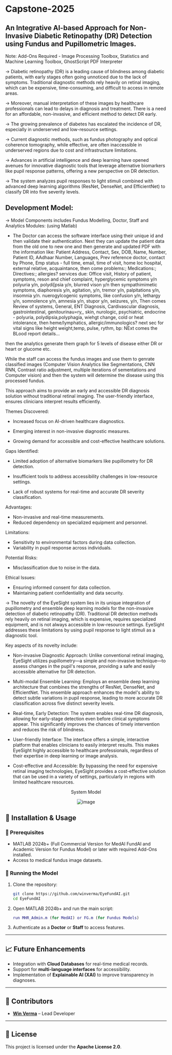 # Capstone-2025
## An Integrative AI-based Approach for Non-Invasive Diabetic Retinopathy (DR) Detection using Fundus and Pupillometric Images.

Note: Add-Ons Required - Image Processing Toolbox, Statistics and Machine Learning Toolbox, GhostScript PDF Interpreter

-> Diabetic retinopathy (DR) is a leading cause of blindness among diabetic patients, with early stages often going unnoticed due to the lack of symptoms. Traditional diagnostic methods rely heavily on retinal imaging, which can be expensive, time-consuming, and difficult to access in remote areas.

-> Moreover, manual interpretation of these images by healthcare professionals can lead to delays in diagnosis and treatment. There is a need for an affordable, non-invasive, and efficient method to detect DR early.


-> The growing prevalence of diabetes has escalated the incidence of DR, especially in underserved and low-resource settings.

-> Current diagnostic methods, such as fundus photography and optical coherence tomography, while effective, are often inaccessible in underserved regions due to cost and infrastructure limitations.

-> Advances in artificial intelligence and deep learning have opened avenues for innovative diagnostic tools that leverage alternative biomarkers like pupil response patterns, offering a new perspective on DR detection.


-> The system analyzes pupil responses to light stimuli combined with advanced deep learning algorithms (ResNet, DenseNet, and EfficientNet) to classify DR into five severity levels. 

## Development Model:

-> Model Components includes Fundus Modelling, Doctor, Staff and Analytics Modules: (using Matlab)

- The Doctor can access the software interface using their unique id and then validate their authentication. Next they can update the patient data from the old one to new one and then generate and updated PDF with the information like: Patient Address, Contact, Sex, DOB, Name, Number, Patient ID, AAdhaar Number, Languages, Prev reference doctor, contact by Phone, Emp status - full time, email, time of visit, home loc hospital, external relative, acquaintance, then come  problems:; Medications:; Directives:; allergies? services due: Office visit, History of patient, symptoms, reson and chief complaint, hyperglycemic symptoms y/n polyuria y/n, polydi[psia y/n, blurred vison y/n then sympathimimetic symptoms, diaphoresis y/n, agitation, y/n, tremor y/n, palpitations y/n, insomnia y/n. nuerogylcogenic symptoms, like confusion y/n, lethargy y/n, somnolence y/n, amnesia y/n, stupor y/n, seizures, y/n, Then comes Review of systems, General, ENT Diagnosis, Cardivascular diagnosis, gastrointestinal, genitourinau=ry,, skin, nurologic, psychiatric, endocrine - polyuria, polydipsia,polyphagia, wiehgt change, cold or heat intolerance, then heme/lymphatics, allergic/immunologics?
next sec for vital signs like height weight,temp, pulse, rythm, bp: 
NExt comes the BLood report details...

then the analytics generate them graph for 5 levels of disease either DR or heart or glucome etc.

While the staff can access the fundus images and use them to genrate classified images (Computer Vision Analytics like Segmentations, CNN RNN, Contrast ratio adjustment, multiple iterations of sementations and Computer vision) and then the system will determine the disease using this processed fundus.

This approach aims to provide an early and accessible DR diagnosis solution without traditional retinal imaging. The user-friendly interface, ensures clinicians interpret results efficiently.


Themes Discovered:

- Increased focus on AI-driven healthcare diagnostics.

- Emerging interest in non-invasive diagnostic measures.

- Growing demand for accessible and cost-effective healthcare solutions.


Gaps Identified:

- Limited adoption of alternative biomarkers like pupillometry for DR detection.

- Insufficient tools to address accessibility challenges in low-resource settings.

- Lack of robust systems for real-time and accurate DR severity classification.


Advantages:
- Non-invasive and real-time measurements.
- Reduced dependency on specialized equipment and personnel.

Limitations:
- Sensitivity to environmental factors during data collection.
- Variability in pupil response across individuals.

Potential Risks:
- Misclassification due to noise in the data.

Ethical Issues:
- Ensuring informed consent for data collection.
- Maintaining patient confidentiality and data security.


-> The novelty of the EyeSight system lies in its unique integration of pupillometry and ensemble deep learning models for the non-invasive detection of diabetic retinopathy (DR). Traditional DR detection methods rely heavily on retinal imaging, which is expensive, requires specialized equipment, and is not always accessible in low-resource settings. EyeSight addresses these limitations by using pupil response to light stimuli as a diagnostic tool.

Key aspects of its novelty include:

- Non-invasive Diagnostic Approach: Unlike conventional retinal imaging, EyeSight utilizes pupillometry—a simple and non-invasive technique—to assess changes in the pupil's response, providing a safe and easily accessible alternative for DR detection.

- Multi-modal Ensemble Learning: Employs an ensemble deep learning architecture that combines the strengths of ResNet, DenseNet, and EfficientNet. This ensemble approach enhances the model's ability to detect subtle variations in pupil response, leading to more accurate DR classification across five distinct severity levels.

- Real-time, Early Detection: The system enables real-time DR diagnosis, allowing for early-stage detection even before clinical symptoms appear. This significantly improves the chances of timely intervention and reduces the risk of blindness.

- User-friendly Interface: The interface offers a simple, interactive platform that enables clinicians to easily interpret results. This makes EyeSight highly accessible to healthcare professionals, regardless of their expertise in deep learning or image analysis.

- Cost-effective and Accessible: By bypassing the need for expensive retinal imaging technologies, EyeSight provides a cost-effective solution that can be used in a variety of settings, particularly in regions with limited healthcare resources.


<p align="center">System Model</p>

<p align="center">
  <img src="https://github.com/user-attachments/assets/1cd96a25-a074-4d9e-8b3a-450389870f16" alt="image">
</p>



## **🚀 Installation & Usage**  
### **🔧 Prerequisites**  
- MATLAB 2024b+ (Full Commercial Version for MedAI FundAI and Academic Version for Fundus Model) or later with required Add-Ons installed.  
- Access to medical fundus image datasets.  

### **📌 Running the Model**  
1. Clone the repository:  
   ```sh  
   git clone https://github.com/winverma/EyeFundAI.git  
   cd EyeFundAI
   ```  
2. Open MATLAB 2024b+ and run the main script:  
   ```matlab  
   run MHR_Admin.m (for MedAI) or FG.m (for Fundus Models)
   ```  
3. Authenticate as a **Doctor** or **Staff** to access features.  

---

## **📈 Future Enhancements**  
- Integration with **Cloud Databases** for real-time medical records.  
- Support for **multi-language interfaces** for accessibility.  
- Implementation of **Explainable AI (XAI)** to improve transparency in diagnoses.  

---

## **🤝 Contributors**  
- **[Win Verma](https://github.com/winverma)** – Lead Developer  

---

## **📜 License**  
This project is licensed under the **Apache License 2.0**.  

